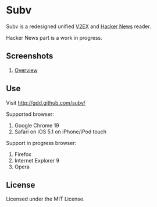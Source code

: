 Subv
====

Subv is a redesigned unified [V2EX](http://www.v2ex.com) and [Hacker News](http://news.ycombinator.com) reader.

Hacker News part is a work in progress.

Screenshots
-----------
1. [Overview](http://i.imgur.com/FPTt4.png)

Use
---
Visit http://gdd.github.com/subv/

Supported browser:

1. Google Chrome 19
2. Safari on iOS 5.1 on iPhone/iPod touch

Support in progress browser:

1. Firefox
2. Internet Explorer 9
3. Opera

License
-------
Licensed under the MIT License.

